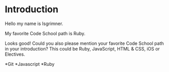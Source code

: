 Introduction
============

Hello my name is Isgrimner.

My favorite Code School path is Ruby.

Looks good! Could you also please mention your favorite Code School path in your introduction? This could be Ruby, JavaScript, HTML & CSS, iOS or Electives.

*Git
*Javascript
*Ruby